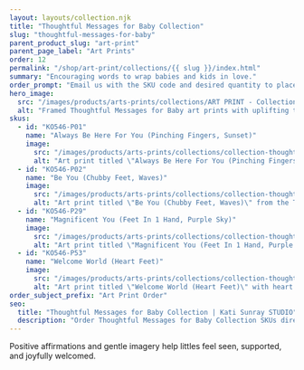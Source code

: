 ```yaml
---
layout: layouts/collection.njk
title: "Thoughtful Messages for Baby Collection"
slug: "thoughtful-messages-for-baby"
parent_product_slug: "art-print"
parent_page_label: "Art Prints"
order: 12
permalink: "/shop/art-print/collections/{{ slug }}/index.html"
summary: "Encouraging words to wrap babies and kids in love."
order_prompt: "Email us with the SKU code and desired quantity to place your order."
hero_image:
  src: "/images/products/arts-prints/collections/ART PRINT - Collection ‘Thoughtful Messages for Baby’.jpg"
  alt: "Framed Thoughtful Messages for Baby art prints with uplifting typography."
skus:
  - id: "KO546-P01"
    name: "Always Be Here For You (Pinching Fingers, Sunset)"
    image:
      src: "/images/products/arts-prints/collections/collection-thoughtful-messages-for-baby/KO546-P01_Art print 8.5x11_Collection Thoughtful Messages for BabyKid_ALways be here for you -  Pinching fingers - sunset.jpg"
      alt: "Art print titled \"Always Be Here For You (Pinching Fingers, Sunset)\" from the Thoughtful Messages for Baby Collection."
  - id: "KO546-P02"
    name: "Be You (Chubby Feet, Waves)"
    image:
      src: "/images/products/arts-prints/collections/collection-thoughtful-messages-for-baby/KO546-P02_Art print 8.5x11_Collection Thoughtful Messages for BabyKid_Be you - Chubby feet - Waves.jpg"
      alt: "Art print titled \"Be You (Chubby Feet, Waves)\" from the Thoughtful Messages for Baby Collection."
  - id: "KO546-P29"
    name: "Magnificent You (Feet In 1 Hand, Purple Sky)"
    image:
      src: "/images/products/arts-prints/collections/collection-thoughtful-messages-for-baby/KO546-P29_Art print 8.5x11_Collection Thoughtful Messages for BabyKid_Magnificent You - Feet In 1 Hand - Purple Sky.jpg"
      alt: "Art print titled \"Magnificent You (Feet In 1 Hand, Purple Sky)\" from the Thoughtful Messages for Baby Collection."
  - id: "KO546-P53"
    name: "Welcome World (Heart Feet)"
    image:
      src: "/images/products/arts-prints/collections/collection-thoughtful-messages-for-baby/KO546-P53_Art print 8.5x11_Collection Thoughtful Messages for BabyKid_Welcome world_heart feet_purple sky.jpg"
      alt: "Art print titled \"Welcome World (Heart Feet)\" with heart feet purple sky illustration."
order_subject_prefix: "Art Print Order"
seo:
  title: "Thoughtful Messages for Baby Collection | Kati Sunray STUDIO"
  description: "Order Thoughtful Messages for Baby Collection SKUs directly via email."
---
```


Positive affirmations and gentle imagery help littles feel seen, supported, and joyfully welcomed.
